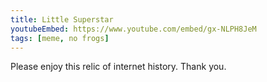 ```yaml
---
title: Little Superstar
youtubeEmbed: https://www.youtube.com/embed/gx-NLPH8JeM
tags: [meme, no frogs]
---
```


Please enjoy this relic of internet history. Thank you.